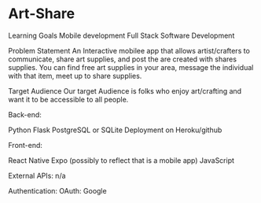 # Art-Share

Learning Goals
Mobile development
Full Stack Software Development

Problem Statement
An Interactive mobilee app that allows artist/crafters to communicate, share art supplies, and post the are created with shares supplies. You can find free art supplies in your area, message the individual with that item, meet up to share supplies. 

Target Audience
Our target Audience is folks who enjoy art/crafting and want it to be accessible to all people. 

Back-end:

Python
Flask
PostgreSQL or SQLite 
Deployment on Heroku/github

Front-end:

React Native
Expo (possibly to reflect that is a mobile app)
JavaScript

External APIs:
n/a
 
Authentication:
OAuth: Google
